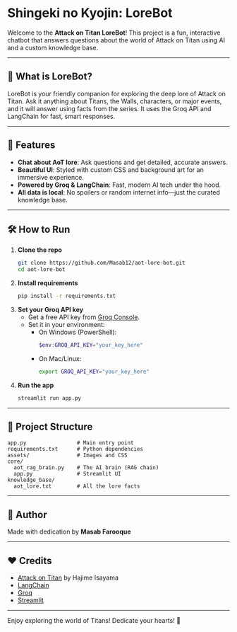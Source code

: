 # Shingeki no Kyojin: LoreBot

Welcome to the **Attack on Titan LoreBot**! This project is a fun, interactive chatbot that answers questions about the world of Attack on Titan using AI and a custom knowledge base.

---

## 🌟 What is LoreBot?
LoreBot is your friendly companion for exploring the deep lore of Attack on Titan. Ask it anything about Titans, the Walls, characters, or major events, and it will answer using facts from the series. It uses the Groq API and LangChain for fast, smart responses.

---

## 🚀 Features
- **Chat about AoT lore**: Ask questions and get detailed, accurate answers.
- **Beautiful UI**: Styled with custom CSS and background art for an immersive experience.
- **Powered by Groq & LangChain**: Fast, modern AI tech under the hood.
- **All data is local**: No spoilers or random internet info—just the curated knowledge base.

---

## 🛠️ How to Run
1. **Clone the repo**
   ```bash
   git clone https://github.com/Masab12/aot-lore-bot.git
   cd aot-lore-bot
   ```
2. **Install requirements**
   ```bash
   pip install -r requirements.txt
   ```
3. **Set your Groq API key**
   - Get a free API key from [Groq Console](https://console.groq.com/).
   - Set it in your environment:
     - On Windows (PowerShell):
       ```powershell
       $env:GROQ_API_KEY="your_key_here"
       ```
     - On Mac/Linux:
       ```bash
       export GROQ_API_KEY="your_key_here"
       ```
4. **Run the app**
   ```bash
   streamlit run app.py
   ```

---

## 📁 Project Structure
```
app.py                # Main entry point
requirements.txt      # Python dependencies
assets/               # Images and CSS
core/
  aot_rag_brain.py    # The AI brain (RAG chain)
  app.py              # Streamlit UI
knowledge_base/
  aot_lore.txt        # All the lore facts
```

---

## 👤 Author
Made with dedication by **Masab Farooque**

---

## ❤️ Credits
- [Attack on Titan](https://en.wikipedia.org/wiki/Attack_on_Titan) by Hajime Isayama
- [LangChain](https://github.com/langchain-ai/langchain)
- [Groq](https://console.groq.com/)
- [Streamlit](https://streamlit.io/)

---

Enjoy exploring the world of Titans! Dedicate your hearts! 💚

